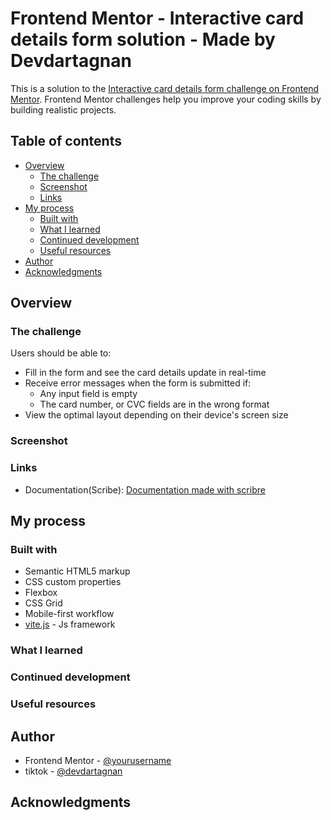 # Frontend Mentor - Interactive card details form solution - Made by Devdartagnan

This is a solution to the [Interactive card details form challenge on Frontend Mentor](https://www.frontendmentor.io/challenges/interactive-card-details-form-XpS8cKZDWw). Frontend Mentor challenges help you improve your coding skills by building realistic projects. 

## Table of contents

- [Overview](#overview)
  - [The challenge](#the-challenge)
  - [Screenshot](#screenshot)
  - [Links](#links)
- [My process](#my-process)
  - [Built with](#built-with)
  - [What I learned](#what-i-learned)
  - [Continued development](#continued-development)
  - [Useful resources](#useful-resources)
- [Author](#author)
- [Acknowledgments](#acknowledgments)


## Overview

### The challenge

Users should be able to:

- Fill in the form and see the card details update in real-time
- Receive error messages when the form is submitted if:
  - Any input field is empty
  - The card number, or CVC fields are in the wrong format
- View the optimal layout depending on their device's screen size

### Screenshot

### Links
- Documentation(Scribe): [Documentation made with scribre]([https://scribehow.com/shared/W3schools_Workflow___OFU7MFhRd-ONiMkrUC6lg](https://scribehow.com/shared/Workflow__jJEhq_RWSWOVcEEWPdbp3g))

## My process

### Built with

- Semantic HTML5 markup
- CSS custom properties
- Flexbox
- CSS Grid
- Mobile-first workflow
- [vite.js](https://nextjs.org/) - Js framework
### What I learned

### Continued development


### Useful resources



## Author


- Frontend Mentor - [@yourusername](https://www.frontendmentor.io/profile/leozinsk)
- tiktok - [@devdartagnan](https://www.tiktok.com/devdartagnan)

## Acknowledgments
